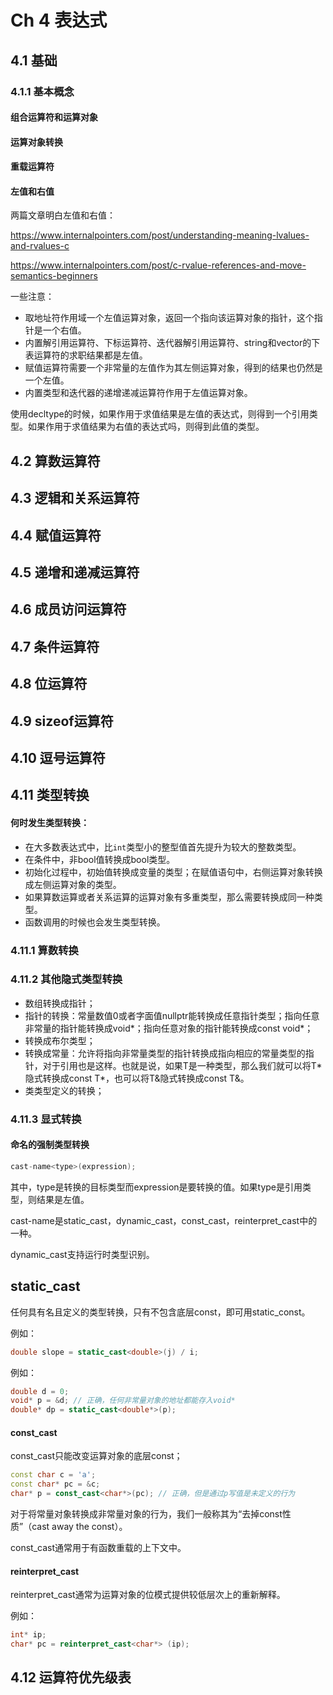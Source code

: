 # Ch 4 表达式

## 4.1 基础

### 4.1.1 基本概念

#### 组合运算符和运算对象

#### 运算对象转换

#### 重载运算符

#### 左值和右值

两篇文章明白左值和右值：

https://www.internalpointers.com/post/understanding-meaning-lvalues-and-rvalues-c

https://www.internalpointers.com/post/c-rvalue-references-and-move-semantics-beginners

一些注意：

- 取地址符作用域一个左值运算对象，返回一个指向该运算对象的指针，这个指针是一个右值。
- 内置解引用运算符、下标运算符、迭代器解引用运算符、string和vector的下表运算符的求职结果都是左值。
- 赋值运算符需要一个非常量的左值作为其左侧运算对象，得到的结果也仍然是一个左值。
- 内置类型和迭代器的递增递减运算符作用于左值运算对象。

使用decltype的时候，如果作用于求值结果是左值的表达式，则得到一个引用类型。如果作用于求值结果为右值的表达式吗，则得到此值的类型。

## 4.2 算数运算符

## 4.3 逻辑和关系运算符

## 4.4 赋值运算符

## 4.5 递增和递减运算符

## 4.6 成员访问运算符

## 4.7 条件运算符

## 4.8 位运算符

## 4.9 sizeof运算符

## 4.10 逗号运算符

## 4.11 类型转换

#### 何时发生类型转换：

- 在大多数表达式中，比`int`类型小的整型值首先提升为较大的整数类型。
- 在条件中，非bool值转换成bool类型。
- 初始化过程中，初始值转换成变量的类型；在赋值语句中，右侧运算对象转换成左侧运算对象的类型。
- 如果算数运算或者关系运算的运算对象有多重类型，那么需要转换成同一种类型。
- 函数调用的时候也会发生类型转换。

### 4.11.1 算数转换

###  4.11.2 其他隐式类型转换

- 数组转换成指针；
- 指针的转换：常量数值0或者字面值nullptr能转换成任意指针类型；指向任意非常量的指针能转换成void\*；指向任意对象的指针能转换成const void\*；
- 转换成布尔类型；
- 转换成常量：允许将指向非常量类型的指针转换成指向相应的常量类型的指针，对于引用也是这样。也就是说，如果T是一种类型，那么我们就可以将T\*隐式转换成const T\*，也可以将T&隐式转换成const T&。
- 类类型定义的转换；

### 4.11.3 显式转换

#### 命名的强制类型转换

```cc
cast-name<type>(expression);
```

其中，type是转换的目标类型而expression是要转换的值。如果type是引用类型，则结果是左值。

cast-name是static_cast，dynamic_cast，const_cast，reinterpret_cast中的一种。

dynamic_cast支持运行时类型识别。

## static_cast

任何具有名且定义的类型转换，只有不包含底层const，即可用static_const。

例如：

```cc
double slope = static_cast<double>(j) / i;
```

例如：

```cc
double d = 0;
void* p = &d; // 正确，任何非常量对象的地址都能存入void*
double* dp = static_cast<double*>(p);
```

#### const_cast

const_cast只能改变运算对象的底层const；

```cc
const char c = 'a';
const char* pc = &c;
char* p = const_cast<char*>(pc); // 正确，但是通过p写值是未定义的行为
```

对于将常量对象转换成非常量对象的行为，我们一般称其为“去掉const性质”（cast away the const）。

const_cast通常用于有函数重载的上下文中。

#### reinterpret_cast

reinterpret_cast通常为运算对象的位模式提供较低层次上的重新解释。

例如：

```cc
int* ip;
char* pc = reinterpret_cast<char*> (ip);
```

## 4.12 运算符优先级表


